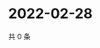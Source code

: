 # 2022-02-28

共 0 条

<!-- BEGIN WEIBO -->
<!-- 最后更新时间 Mon Feb 28 2022 17:10:16 GMT+0800 (China Standard Time) -->

<!-- END WEIBO -->
